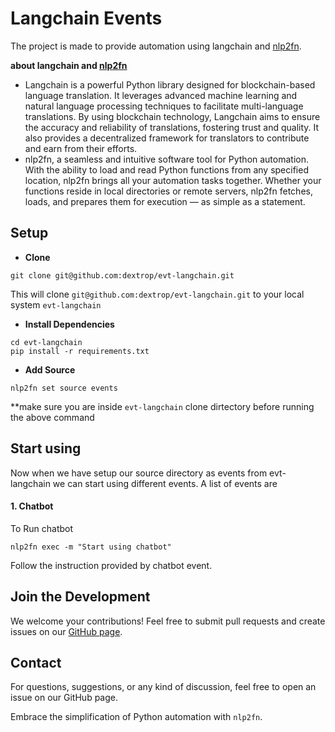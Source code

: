 # Langchain Events

The project is made to provide automation using langchain and [nlp2fn](https://pypi.org/project/nlp2fn/0.0.1/). 

**about langchain and [nlp2fn](https://pypi.org/project/nlp2fn/0.0.1/)** 

- Langchain is a powerful Python library designed for blockchain-based language translation. It leverages advanced machine learning and natural language processing techniques to facilitate multi-language translations. By using blockchain technology, Langchain aims to ensure the accuracy and reliability of translations, fostering trust and quality. It also provides a decentralized framework for translators to contribute and earn from their efforts.
- nlp2fn, a seamless and intuitive software tool for Python automation. With the ability to load and read Python functions from any specified location, nlp2fn brings all your automation tasks together. Whether your functions reside in local directories or remote servers, nlp2fn fetches, loads, and prepares them for execution — as simple as a statement.

## Setup 

- **Clone**
```shell
git clone git@github.com:dextrop/evt-langchain.git
```

This will clone `git@github.com:dextrop/evt-langchain.git` to your local system  `evt-langchain`

- **Install Dependencies**
```shell
cd evt-langchain
pip install -r requirements.txt
```

- **Add Source**
```shell
nlp2fn set source events 
```
**make sure you are inside `evt-langchain` clone dirtectory before running the above command

## Start using

Now when we have setup our source directory as events from evt-langchain we can start using different events.
A list of events are

#### 1. Chatbot 

To Run chatbot 

```shell
nlp2fn exec -m "Start using chatbot"
```

Follow the instruction provided by chatbot event.

## Join the Development

We welcome your contributions! Feel free to submit pull requests and create issues on our [GitHub page](https://github.com/dextrop/nlp2fn/issues).

## Contact

For questions, suggestions, or any kind of discussion, feel free to open an issue on our GitHub page.

Embrace the simplification of Python automation with `nlp2fn`.



